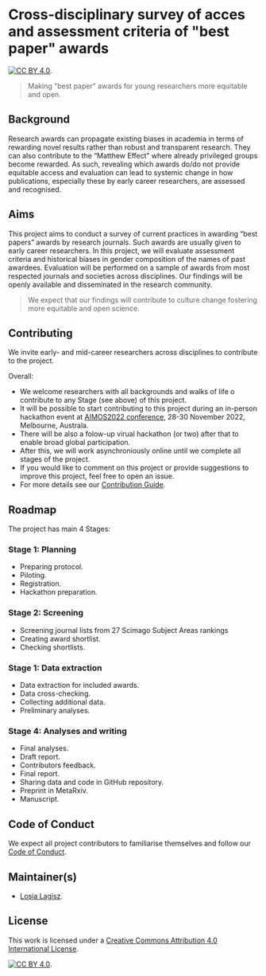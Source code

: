 # Cross-disciplinary survey of acces and assessment criteria of "best paper" awards  

[![CC BY 4.0][cc-by-shield]][cc-by].   

> Making "best paper" awards for young researchers more equitable and open.  

## Background  
Research awards can propagate existing biases in academia in terms of rewarding novel results rather than robust and transparent research. They can also contribute to the “Matthew Effect” where already privileged groups become rewarded. As such, revealing which awards do/do not provide equitable access and evaluation can lead to systemic change in how publications, especially these by early career researchers, are assessed and recognised.  

## Aims 
This project aims to conduct a survey of current practices in awarding “best papers” awards by research journals. Such awards are usually given to early career researchers. In this project, we will evaluate assessment criteria and historical biases in gender composition of the names of past awardees. Evaluation will be performed on a sample of awards from most respected journals and societies across disciplines. Our findings will be openly available and disseminated in the research community.     

> We expect that our findings will contribute to culture change fostering more equitable and open science.  

## Contributing 
We invite early- and mid-career researchers across disciplines to contribute to the project.    

Overall:
- We welcome researchers with all backgrounds and walks of life o contribute to any Stage (see above) of this project.   
- It will be possible to start contributing to this project during an in-person hackathon event at [AIMOS2022 conference](https://www.eventcreate.com/e/aimos2022), 28-30 November 2022, Melbourne, Australa. 
- There will be also a folow-up virual hackathon (or two) after that to enable broad global participation. 
- After this, we will work asynchroniously online until we complete all stages of the project.    
- If you would like to comment on this project or provide suggestions to improve this project, feel free to open an issue.  
- For more details see our [Contribution Guide](https://github.com/mlagisz/survey_best_paper_awards/blob/main/CONTRIBUTING.md).  

## Roadmap   
The project has main 4 Stages:  

### Stage 1: Planning   
- Preparing protocol.  
- Piloting.  
- Registration.  
- Hackathon preparation.  

### Stage 2: Screening   
- Screening journal lists from 27 Scimago Subject Areas rankings 
- Creating award shortlist.   
- Checking shortlists.  

### Stage 1: Data extraction  
- Data extraction for included awards.  
- Data cross-checking.
- Collecting additional data.  
- Preliminary analyses.  

### Stage 4: Analyses and writing  
- Final analyses.  
- Draft report.  
- Contributors feedback.  
- Final report.  
- Sharing data and code in GitHub repository.  
- Preprint in MetaRxiv.  
- Manuscript.  


## Code of Conduct   
We expect all project contributors to familiarise themselves and follow our [Code of Conduct](https://github.com/mlagisz/survey_best_paper_awards/blob/main/CODE_OF_CONDUCT.md).  

## Maintainer(s)
* [Losia Lagisz](https://github.com/mlagisz). 

## License

This work is licensed under a
[Creative Commons Attribution 4.0 International License][cc-by].  

[![CC BY 4.0][cc-by-image]][cc-by]. 

[cc-by]: http://creativecommons.org/licenses/by/4.0/
[cc-by-image]: https://i.creativecommons.org/l/by/4.0/88x31.png
[cc-by-shield]: https://img.shields.io/badge/License-CC%20BY%204.0-lightgrey.svg

